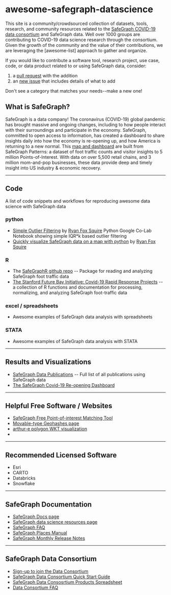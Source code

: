 # awesome-safegraph-datascience

This site is a community/crowdsourced collection of datasets, tools, research, and community resources related to the [SafeGraph COVID-19 data consortium](https://www.safegraph.com/covid-19-data-consortium) and SafeGraph data. Well over 1000 groups are contributing to COVID-19 data science research through the consortium. Given the growth of the community and the value of their contributions, we are leveraging the [awesome-list] approach to gather and organize.

If you would like to contribute a software tool, research project, use case, code, or data product related to or using SafeGraph data, consider:

1) a [pull request](https://help.github.com/en/github/collaborating-with-issues-and-pull-requests/creating-a-pull-request) with the addition
2) an [new issue](https://github.com/SafeGraphInc/awesome-safegraph-datascience/issues/new/choose) that includes details of what to add

Don't see a category that matches your needs--make a new one! 

## What is SafeGraph?

SafeGraph is a data company! The coronavirus (COVID-19) global pandemic has brought massive and ongoing changes, including to how people interact with their surroundings and participate in the economy. SafeGraph, committed to open access to information, has created a dashboard to share insights daily into how the economy is re-opening up, and how America is returning to a new normal. This [map and dashboard](https://www.safegraph.com/dashboard/reopening-the-economy-foot-traffic?s=US&d=06-12-2020&i=all) are built from SafeGraph Patterns: a dataset of foot traffic counts and visitor insights to 5 million Points-of-Interest. With data on over 5,500 retail chains, and 3 million mom-and-pop businesses, these data provide deep and timely insight into US industry & economic recovery.

----------
## Code
A list of code snippets and workflows for reproducing awesome data science with SafeGraph data

### python
* [Simple Outlier Filtering](https://colab.research.google.com/drive/1LwQNJp9qI0abUzd5jYwT_xJTHJ98iZsD#sandboxMode=true) by [Ryan Fox Squire](https://github.com/ryanfoxsquire) Python Google Co-Lab Notebook showing simple IQR\*k based outlier filtering
* [Quickly visualize SafeGraph data on a map with python](https://colab.research.google.com/drive/1_0KvKUMYP1mf6ZAhM0X4LTDUPHzsz40e#offline=true&sandboxMode=true) by [Ryan Fox Squire](https://github.com/ryanfoxsquire)

### R
* The [SafeGraphR github repo](https://github.com/SafeGraphInc/SafeGraphR) -- Package for reading and analyzing SafeGraph foot traffic data
* [The Stanford Future Bay Initiative: Covid-19 Rapid Response Projects](stanfordfuturebay.github.io/covid19) -- a collection of R functions and documentation for processing, normalizing, and analyzing SafeGraph foot-traffic data

### excel / spreadsheets
* Awesome examples of SafeGraph data analysis with spreadsheets

### STATA
* Awesome examples of SafeGraph data analysis with STATA

----------
## Results and Visualizations
* [SafeGraph Data Publications](https://www.safegraph.com/publications) -- Full list of all publications using SafeGraph data
* [The SafeGraph Covid-19 Re-opening Dashboard](https://www.safegraph.com/dashboard/reopening-the-economy-foot-traffic)

----------
## Helpful Free Software / Websites 
* [SafeGraph Free Point-of-interest Matching Tool](https://docs.safegraph.com/docs/matching-service-overview)
* [Movable-type Geohashes page](https://www.movable-type.co.uk/scripts/geohash.html)
* [arthur-e polygon WKT visualization](https://arthur-e.github.io/Wicket/sandbox-gmaps3.html)
* 

----------
## Recommended Licensed Software
* Esri
* CARTO
* Databricks
* Snowflake


----------
## SafeGraph Documentation
* [SafeGraph Docs page](https://docs.safegraph.com/docs)
* [SafeGraph data science resources page](https://docs.safegraph.com/docs/data-science-resources)
* [SafeGraph FAQ](https://docs.safegraph.com/docs/faqs)
* [SafeGraph Places Manual](https://docs.safegraph.com/docs/places-manual)
* [SafeGraph Monthly Release Notes](https://docs.safegraph.com/changelog)


----------
## SafeGraph Data Consortium
* [Sign-up to join the Data Consortium](https://www.safegraph.com/covid-19-data-consortium)
* [SafeGraph Data Consortium Quick Start Guide](https://docs.google.com/document/d/1Xx-nzOX1qF3WfOpg4D8aemwFrrAkQaJuT0-1-CbgxQs/edit?usp=sharing)
* [SafeGraph Data Consosrtium Products Spreadsheet](https://docs.google.com/spreadsheets/d/1UNWvPzkUTTlXBZ6M6iGhM_7sr8h-MxsZdE7iOszkAmk/edit#gid=0)
* [Data Consortium FAQ](https://docs.google.com/document/d/1h-pkpIZWeynF3_BcylRmgeWS7282kIUGoM0TSSIUhgM/edit?usp=sharing)




